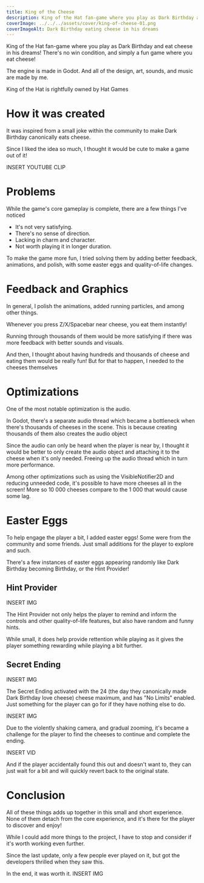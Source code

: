 ```yaml
---
title: King of the Cheese
description: King of the Hat fan-game where you play as Dark Birthday and eat cheese in his dreams
coverImage: ../../../assets/cover/king-of-cheese-01.png
coverImageAlt: Dark Birthday eating cheese in his dreams
---
```


King of the Hat fan-game where you play as Dark Birthday and eat cheese in his dreams! There's no win condition, and simply a fun game where you eat cheese!

The engine is made in Godot. And all of the design, art, sounds, and music are made by me.

King of the Hat is rightfully owned by Hat Games

# How it was created

It was inspired from a small joke within the community to make Dark
Birthday canonically eats cheese.

Since I liked the idea so much, I thought it would be cute to make a game out of it!

INSERT YOUTUBE CLIP

# Problems

While the game's core gameplay is complete, there are a few things I've noticed

- It's not very satisfying.
- There's no sense of direction.
- Lacking in charm and character.
- Not worth playing it in longer duration.

To make the game more fun, I tried solving them by adding better feedback, animations, and polish, with some easter eggs and quality-of-life changes.

# Feedback and Graphics

In general, I polish the animations, added running particles, and among other things.

   <!-- <ComparisonContainer>
     <Fragment slot="before"> </Fragment>
     <Fragment slot="after"> </Fragment>
   </ComparisonContainer> -->

Whenever you press Z/X/Spacebar near cheese, you eat them instantly!

Running through thousands of them would be more satisfying if there was more feedback with better sounds and visuals.

   <!-- <ComparisonContainer>
     <Fragment slot="before"> </Fragment>
     <Fragment slot="after"> </Fragment>
   </ComparisonContainer> -->

And then, I thought about having hundreds and thousands of cheese and eating them would be really fun! But for that to happen, I needed to the cheeses themselves

# Optimizations

One of the most notable optimization is the audio.

In Godot, there's a separate audio thread which became a bottleneck when there's thousands of cheeses in the scene. This is because creating thousands of them also creates the audio object

Since the audio can only be heard when the player is near by, I thought it would be better to only create the audio object and attaching it to the cheese when it's only needed. Freeing up the audio thread which in turn more performance.

   <!-- <ComparisonContainer>
     <Fragment slot="before"> </Fragment>
     <Fragment slot="after"> </Fragment>
   </ComparisonContainer> -->

Among other optimizations such as using the VisibleNotifier2D and reducing unneeded code, it's possible to have more cheeses all in the screen! More
so 10 000 cheeses compare to the 1 000 that would cause some lag.

   <!-- <ComparisonContainer>
     <Fragment slot="before"> </Fragment>
     <Fragment slot="after"> </Fragment>
   </ComparisonContainer> -->

# Easter Eggs

To help engage the player a bit, I added easter eggs! Some were from the community and some friends. Just small additions for the player to explore and such.

There's a few instances of easter eggs appearing randomly like Dark Birthday becoming Birthday, or the Hint Provider!

## Hint Provider

INSERT IMG

The Hint Provider not only helps the player to remind and inform the
controls and other quality-of-life features, but also have random and
funny hints.

While small, it does help provide rettention while playing as it gives the
player something rewarding while playing a bit further.

## Secret Ending

INSERT IMG

The Secret Ending activated with the 24 (the day they canonically made
Dark Birthday love cheese) cheese maximum, and has "No Limits" enabled.
Just something for the player can go for if they have nothing else to do.

INSERT IMG

Due to the violently shaking camera, and gradual zooming, it's became a
challenge for the player to find the cheeses to continue and complete the
ending.

INSERT VID

And if the player accidentally found this out and doesn't want to, they
can just wait for a bit and will quickly revert back to the original
state.

# Conclusion

All of these things adds up together in this small and short experience.
None of them detach from the core experience, and it's there for the
player to discover and enjoy!

While I could add more things to the project, I have to stop and consider
if it's worth working even further.

Since the last update, only a few people ever played on it, but got the
developers thrilled when they saw this.

In the end, it was worth it.
INSERT IMG
